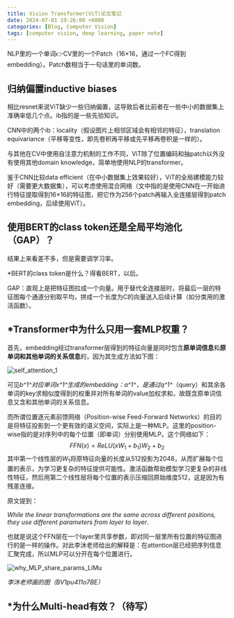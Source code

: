 ```yaml
---
title: Vision Transformer(ViT)论文笔记
date: 2024-07-01 19:26:00 +0800
categories: [Blog, Computer Vision]
tags: [computer vision, deep learning, paper note]
---
```


NLP里的一个单词👉CV里的一个Patch（16$\times$​16，通过一个FC得到embedding）。Patch数相当于一句话里的单词数。

## 归纳偏置inductive biases

相比resnet来说ViT缺少一些归纳偏置，这导致后者比前者在一些中小的数据集上准确率低几个点。ib指的是一些先验知识。

CNN中的两个ib：locality（假设图片上相邻区域会有相邻的特征），translation equivariance（平移等变性，即先卷积再平移或先平移再卷积是一样的）。

与其他在CV中使用自注意力机制的工作不同，ViT除了位置编码和抽patch以外没有使用其他domain knowledge，简单地使用NLP的transformer。

鉴于CNN比较data efficient（在中小数据集上效果较好），ViT的全局建模能力较好（需要更大数据集），可以考虑使用混合网络（文中指的是使用CNN在一开始进行特征提取得到16$\times$16的特征图，把它作为256个patch再输入全连接层得到patch embedding，后续使用ViT）。

## 使用BERT的class token还是全局平均池化（GAP）？

结果上来看差不多，但是需要调学习率。

*BERT的class token是什么？得看BERT，以后。

GAP：直观上是把特征图拉成一个向量。用于替代全连接层时，将最后一层的特征图每个通道分别取平均，拼成一个长度为C的向量送入后续计算（如分类用的激活函数）。

## *Transformer中为什么只用一套MLP权重？

首先，embedding经过transformer层得到的特征向量是同时包含**原单词信息**和**原单词和其他单词的关系信息**的，因为其生成方法如下图：

![self_attention_1](https://imagebed-1327657732.cos.ap-guangzhou.myqcloud.com/img/self_attention_1.png)

可见*b^1^*对应单词*x^1^*生成的embedding：*a^1^*，是通过*q^1^*（query）和其余各单词的key求相似度得到的权重并对所有单词的value加权求和，故既含原单词信息又含和其他单词的关系信息。

而所谓位置逐元素前馈网络（Position-wise Feed-Forward Networks）的目的是将特征投影到一个更有效的语义空间，实际上是一种MLP。这里的position-wise指的是对序列中的每个位置（即单词）分别使用MLP。这个网络如下：
$$
FFN(x)=ReLU(xW_1+b_1)W_2+b_2
$$
其中第一个线性层的$W_1$​将原特征向量的长度从512投影为2048，从而扩展每个位置的表示，为学习更复杂的特征提供可能性。激活函数帮助模型学习更复杂的非线性特征，然后用第二个线性层将每个位置的表示压缩回原始维度512，这是因为有残差连接。

原文提到：

*While the linear transformations are the same across different positions, they use different parameters from layer to layer*.

也就是说这个FFN层在一个layer里共享参数，即对同一层里所有位置的特征图进行的是一样的操作。对此李沐老师给出的解释是：在attention层已经把序列信息汇聚完成，所以MLP可以分开在每个位置进行。

![why_MLP_share_params_LiMu](https://imagebed-1327657732.cos.ap-guangzhou.myqcloud.com/img/why_MLP_share_params_LiMu.png)

_李沐老师画的图（BV1pu411o7BE）_

## *为什么Multi-head有效？（待写）

